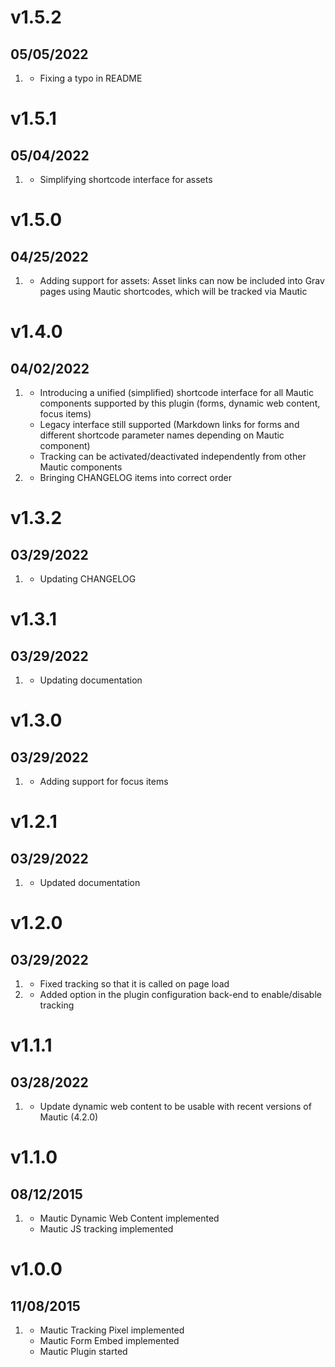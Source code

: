 # v1.5.2
## 05/05/2022

1. [](#bugfix)
    * Fixing a typo in README

# v1.5.1
## 05/04/2022

1. [](#improved)
    * Simplifying shortcode interface for assets

# v1.5.0
## 04/25/2022

1. [](#new)
    * Adding support for assets: Asset links can now be included into Grav pages
      using Mautic shortcodes, which will be tracked via Mautic

# v1.4.0
## 04/02/2022

1. [](#new)
    * Introducing a unified (simplified) shortcode interface for all Mautic
      components supported by this plugin (forms, dynamic web content, focus
      items)
    * Legacy interface still supported (Markdown links for forms and different
      shortcode parameter names depending on Mautic component)
    * Tracking can be activated/deactivated independently from other Mautic
      components
2. [](#improved)
    * Bringing CHANGELOG items into correct order

# v1.3.2
## 03/29/2022

1. [](#bugfix)
    * Updating CHANGELOG

# v1.3.1
## 03/29/2022

1. [](#bugfix)
    * Updating documentation

# v1.3.0
## 03/29/2022

1. [](#new)
    * Adding support for focus items

# v1.2.1
## 03/29/2022

1. [](#bugfix)
    * Updated documentation

# v1.2.0
## 03/29/2022

1. [](#bugfix)
    * Fixed tracking so that it is called on page load
2. [](#new)
    * Added option in the plugin configuration back-end to enable/disable
      tracking

# v1.1.1
## 03/28/2022

1. [](#bugfix)
    * Update dynamic web content to be usable with recent versions of Mautic (4.2.0)
# v1.1.0
## 08/12/2015

1. [](#new)
    * Mautic Dynamic Web Content implemented
    * Mautic JS tracking implemented

# v1.0.0
## 11/08/2015

1. [](#new)
    * Mautic Tracking Pixel implemented
    * Mautic Form Embed implemented
    * Mautic Plugin started
